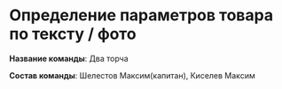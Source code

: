 # Определение параметров товара по тексту / фото


**Название команды**: Два торча


**Состав команды**: Шелестов Максим(капитан), Киселев Максим